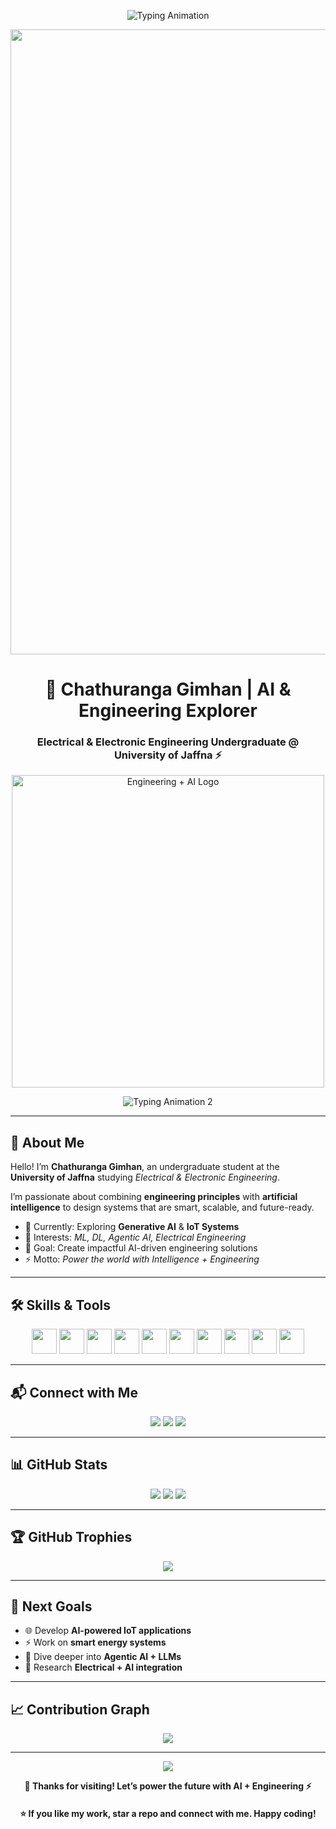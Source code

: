 <!-- Electric Blue Futuristic Theme -->
<p align="center">
  <img src="https://readme-typing-svg.herokuapp.com?font=Fira+Code&weight=800&size=36&pause=1000&color=00C2FF&center=true&vCenter=true&width=1000&lines=⚡+Welcome+to+My+GitHub+Profile!+⚡;Engineering+the+Future+with+AI+%26+Electronics;Learning+%7C+Building+%7C+Innovating" alt="Typing Animation" />
</p>

<p align="center">
  <img src="https://raw.githubusercontent.com/andreasbm/readme/master/assets/lines/colored.png" width="1000" />
</p>

<h1 align="center">🔌 Chathuranga Gimhan | AI & Engineering Explorer</h1>
<h3 align="center">Electrical & Electronic Engineering Undergraduate @ University of Jaffna ⚡</h3>

<p align="center">
  <img src="https://media.licdn.com/dms/image/v2/D5612AQHqCL_nQX8KuQ/article-cover_image-shrink_720_1280/B56ZgOc9WaHMAM-/0/1752589130161?e=2147483647&v=beta&t=gvcLG14Bw5vF2CS4fjL_GKGdcwAOBMSfE8-_ji4dlRs" width="500" alt="Engineering + AI Logo" />
</p>

<p align="center">
  <img src="https://readme-typing-svg.demolab.com?font=Fira+Code&duration=3000&pause=1000&color=00C2FF&center=true&width=600&lines=ML+%7C+DL+%7C+Generative+AI+%7C+Agentic+AI;IoT+%7C+Electrical+Systems;Bridging+Engineering+and+Intelligence" alt="Typing Animation 2" />
</p>

---

## 🌟 About Me

Hello! I’m **Chathuranga Gimhan**, an undergraduate student at the **University of Jaffna** studying *Electrical & Electronic Engineering*.  

I’m passionate about combining **engineering principles** with **artificial intelligence** to design systems that are smart, scalable, and future-ready.  

- 🔭 Currently: Exploring **Generative AI** & **IoT Systems**  
- 🧠 Interests: *ML, DL, Agentic AI, Electrical Engineering*  
- 🚀 Goal: Create impactful AI-driven engineering solutions  
- ⚡ Motto: *Power the world with Intelligence + Engineering*  

---

## 🛠 Skills & Tools

<p align="center">
  <img src="https://skillicons.dev/icons?i=python,cpp,java,js,html,css&theme=light" height="40" />
  <img src="https://cdn.jsdelivr.net/gh/devicons/devicon/icons/tensorflow/tensorflow-original.svg" height="40" />
  <img src="https://cdn.jsdelivr.net/gh/devicons/devicon/icons/pytorch/pytorch-original.svg" height="40" />
  <img src="https://cdn.jsdelivr.net/gh/devicons/devicon/icons/numpy/numpy-original.svg" height="40" />
  <img src="https://cdn.jsdelivr.net/gh/devicons/devicon/icons/pandas/pandas-original.svg" height="40" />
  <img src="https://cdn.jsdelivr.net/gh/devicons/devicon/icons/matlab/matlab-original.svg" height="40" />
  <img src="https://cdn.jsdelivr.net/gh/devicons/devicon/icons/arduino/arduino-original.svg" height="40" />
  <img src="https://cdn.jsdelivr.net/gh/devicons/devicon/icons/mongodb/mongodb-original.svg" height="40" />
  <img src="https://cdn.jsdelivr.net/gh/devicons/devicon/icons/mysql/mysql-original.svg" height="40" />
  <img src="https://skillicons.dev/icons?i=git,vscode&theme=light" height="40" />
</p>

---

## 📬 Connect with Me

<p align="center">
  <a href="https://www.linkedin.com/in/YOUR-LINKEDIN"><img src="https://img.shields.io/badge/LinkedIn-0077B5?style=for-the-badge&logo=linkedin&logoColor=white"></a>
  <a href="mailto:your.email@example.com"><img src="https://img.shields.io/badge/Email-00C2FF?style=for-the-badge&logo=gmail&logoColor=white"></a>
  <a href="https://github.com/ChathurangaGimhan"><img src="https://img.shields.io/badge/GitHub-171515?style=for-the-badge&logo=github&logoColor=white"></a>
</p>

---

## 📊 GitHub Stats

<p align="center">
  <img src="https://github-readme-stats.vercel.app/api?username=ChathurangaGimhan&show_icons=true&theme=react&title_color=00C2FF&icon_color=00C2FF" />
  <img src="https://github-readme-streak-stats.herokuapp.com/?user=ChathurangaGimhan&theme=react&ring=00C2FF&fire=00C2FF&currStreakLabel=00C2FF" />
  <img src="https://github-readme-stats.vercel.app/api/top-langs/?username=ChathurangaGimhan&layout=compact&theme=react&title_color=00C2FF" />
</p>

---

## 🏆 GitHub Trophies

<p align="center">
  <img src="https://github-profile-trophy.vercel.app/?username=ChathurangaGimhan&theme=algolia&no-frame=true&margin-w=15&margin-h=15" />
</p>

---

## 🚀 Next Goals

- 🌐 Develop **AI-powered IoT applications**  
- ⚡ Work on **smart energy systems**  
- 🧪 Dive deeper into **Agentic AI + LLMs**  
- 📡 Research **Electrical + AI integration**  

---

## 📈 Contribution Graph

<p align="center">
  <img src="https://github-readme-activity-graph.vercel.app/graph?username=ChathurangaGimhan&theme=react-dark&hide_border=true&line=00C2FF&point=00C2FF" />
</p>

---

<p align="center">
  <img src="https://readme-typing-svg.demolab.com?font=Monoton&size=30&duration=3000&pause=1000&color=00C2FF&center=true&vCenter=true&width=900&lines=Think+Smart.;Engineer+Boldly.;Build+with+AI+%2B+Power."/>
</p>

<p align="center">
  <strong>💙 Thanks for visiting! Let’s power the future with AI + Engineering ⚡</strong>
</p>

<h4 align="center">⭐ If you like my work, star a repo and connect with me. Happy coding!</h4>
